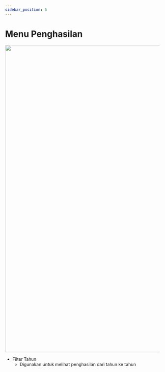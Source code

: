 ```yaml
---
sidebar_position: 5
---
```


# Menu Penghasilan

<img src='https://github.com/GMDP-Developers/Billing-ISP/assets/52855068/573ac3ac-ccba-425e-a259-832e8b806e2d' width='1000px'/> <br/>

* Filter Tahun
  - Digunakan untuk melihat penghasilan dari tahun ke tahun
